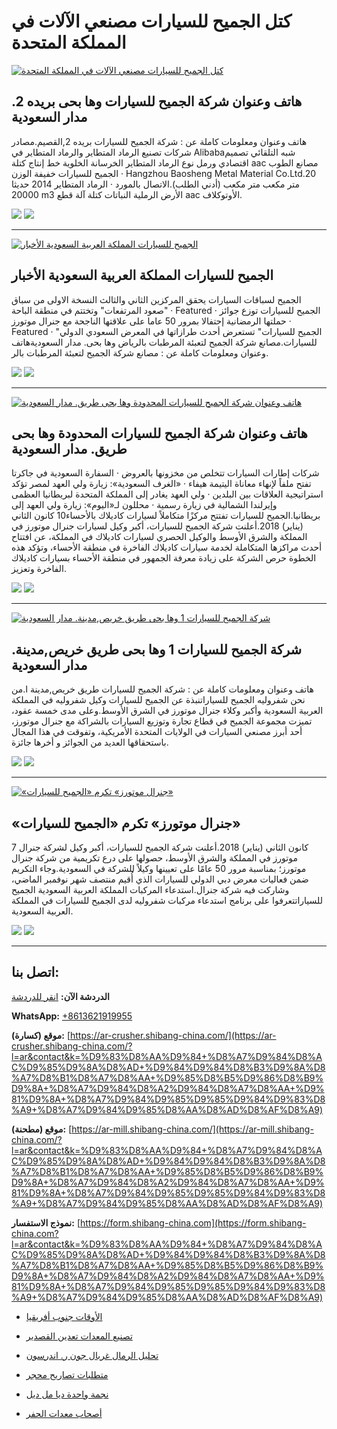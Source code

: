 # كتل الجميح للسيارات مصنعي الآلات في المملكة المتحدة

<a href="https://swt.shibang-china.com/?l=ar&img&k=%D9%83%D8%AA%D9%84+%D8%A7%D9%84%D8%AC%D9%85%D9%8A%D8%AD+%D9%84%D9%84%D8%B3%D9%8A%D8%A7%D8%B1%D8%A7%D8%AA+%D9%85%D8%B5%D9%86%D8%B9%D9%8A+%D8%A7%D9%84%D8%A2%D9%84%D8%A7%D8%AA+%D9%81%D9%8A+%D8%A7%D9%84%D9%85%D9%85%D9%84%D9%83%D8%A9+%D8%A7%D9%84%D9%85%D8%AA%D8%AD%D8%AF%D8%A9" target="_blank">![كتل الجميح للسيارات مصنعي الآلات في المملكة المتحدة](http://static.shibang-china.com/all-800x300/272.jpg)</a>

## هاتف وعنوان شركة الجميح للسيارات وها بحى بريده 2. مدار السعودية
هاتف وعنوان ومعلومات كاملة عن : شركة الجميح للسيارات بريده 2,القصيم.مصادر شركات تصنيع الرماد المتطاير والرماد المتطاير في Alibabaشبه التلقائي تصميم اقتصادي ورمل نوع الرماد المتطاير الخرسانة الخلوية خط إنتاج كتلة aac مصانع الطوب الجميح للسيارات خفيفة الوزن &middot; Hangzhou Baosheng Metal Material Co.Ltd.20 متر مكعب متر مكعب (أدني الطلب).الاتصال بالمورد &middot; الرماد المتطاير 2014 حديثا 20000 m3 الأرض الرملية النباتات كتلة آلة قطع aac الأوتوكلاف.


<a href="https://whatsapp.shibangsoft.com/WhatsApp.php" target="_blank" title="WhatsApp">![](http://static.shibang-china.com/icon/whatsapp.png)</a> <a href="https://swt.shibang-china.com/?l=ar&icon&k=%D9%83%D8%AA%D9%84+%D8%A7%D9%84%D8%AC%D9%85%D9%8A%D8%AD+%D9%84%D9%84%D8%B3%D9%8A%D8%A7%D8%B1%D8%A7%D8%AA+%D9%85%D8%B5%D9%86%D8%B9%D9%8A+%D8%A7%D9%84%D8%A2%D9%84%D8%A7%D8%AA+%D9%81%D9%8A+%D8%A7%D9%84%D9%85%D9%85%D9%84%D9%83%D8%A9+%D8%A7%D9%84%D9%85%D8%AA%D8%AD%D8%AF%D8%A9" target="_blank">![](http://static.shibang-china.com/icon/chat-ar.png)</a>

---

<a href="https://swt.shibang-china.com/?l=ar&img&k=%D9%83%D8%AA%D9%84+%D8%A7%D9%84%D8%AC%D9%85%D9%8A%D8%AD+%D9%84%D9%84%D8%B3%D9%8A%D8%A7%D8%B1%D8%A7%D8%AA+%D9%85%D8%B5%D9%86%D8%B9%D9%8A+%D8%A7%D9%84%D8%A2%D9%84%D8%A7%D8%AA+%D9%81%D9%8A+%D8%A7%D9%84%D9%85%D9%85%D9%84%D9%83%D8%A9+%D8%A7%D9%84%D9%85%D8%AA%D8%AD%D8%AF%D8%A9" target="_blank">![الجميح للسيارات المملكة العربية السعودية الأخبار](http://static.shibang-china.com/all-800x300/1166.jpg)</a>

## الجميح للسيارات المملكة العربية السعودية الأخبار
الجميح لسباقات السيارات يحقق المركزين الثاني والثالث النسخة الاولى من سباق &quot;صعود المرتفعات&quot; وتختتم في منطقة الباحة &middot; Featured &middot; الجميح للسيارات توزع جوائز حملتها الرمضانية إحتفالا بمرور 50 عاما على علاقتها الناجحة مع جنرال موتورز &middot; Featured &middot; &quot;الجميح للسيارات&quot; تستعرض أحدث طرازاتها في المعرض السعودي الدولي للسيارات.مصانع شركة الجميح لتعبئة المرطبات بالرياض وها بحى. مدار السعوديةهاتف وعنوان ومعلومات كاملة عن : مصانع شركة الجميح لتعبئة المرطبات بالر.


<a href="https://whatsapp.shibangsoft.com/WhatsApp.php" target="_blank" title="WhatsApp">![](http://static.shibang-china.com/icon/whatsapp.png)</a> <a href="https://swt.shibang-china.com/?l=ar&icon&k=%D9%83%D8%AA%D9%84+%D8%A7%D9%84%D8%AC%D9%85%D9%8A%D8%AD+%D9%84%D9%84%D8%B3%D9%8A%D8%A7%D8%B1%D8%A7%D8%AA+%D9%85%D8%B5%D9%86%D8%B9%D9%8A+%D8%A7%D9%84%D8%A2%D9%84%D8%A7%D8%AA+%D9%81%D9%8A+%D8%A7%D9%84%D9%85%D9%85%D9%84%D9%83%D8%A9+%D8%A7%D9%84%D9%85%D8%AA%D8%AD%D8%AF%D8%A9" target="_blank">![](http://static.shibang-china.com/icon/chat-ar.png)</a>

---

<a href="https://swt.shibang-china.com/?l=ar&img&k=%D9%83%D8%AA%D9%84+%D8%A7%D9%84%D8%AC%D9%85%D9%8A%D8%AD+%D9%84%D9%84%D8%B3%D9%8A%D8%A7%D8%B1%D8%A7%D8%AA+%D9%85%D8%B5%D9%86%D8%B9%D9%8A+%D8%A7%D9%84%D8%A2%D9%84%D8%A7%D8%AA+%D9%81%D9%8A+%D8%A7%D9%84%D9%85%D9%85%D9%84%D9%83%D8%A9+%D8%A7%D9%84%D9%85%D8%AA%D8%AD%D8%AF%D8%A9" target="_blank">![هاتف وعنوان شركة الجميح للسيارات المحدودة وها بحى طريق. مدار السعودية](http://static.shibang-china.com/all-800x300/1091.jpg)</a>

## هاتف وعنوان شركة الجميح للسيارات المحدودة وها بحى طريق. مدار السعودية
شركات إطارات السيارات تتخلص من مخزونها بالعروض &middot; السفارة السعودية في جاكرتا تفتح ملفاً لإنهاء معاناة اليتيمة هيفاء &middot; «الغرف السعودية»: زيارة ولي العهد لمصر تؤكد استراتيجية العلاقات بين البلدين &middot; ولي العهد يغادر إلى المملكة المتحدة لبريطانيا العظمى وإيرلندا الشمالية في زيارة رسمية &middot; محللون لـ«اليوم»: زيارة ولي العهد إلى بريطانيا.الجميح للسيارات تفتتح مركزًا متكاملاً لسيارات كاديلاك بالأحساء10 كانون الثاني (يناير) 2018.أعلنت شركة الجميح للسيارات، أكبر وكيل لسيارات جنرال موتورز في المملكة والشرق الأوسط والوكيل الحصري لسيارات كاديلاك في المملكة، عن افتتاح أحدث مراكزها المتكاملة لخدمة سيارات كاديلاك الفاخرة في منطقة الأحساء، وتؤكد هذه الخطوة حرص الشركة على زيادة معرفة الجمهور في منطقة الأحساء بسيارات كاديلاك الفاخرة وتعزيز.


<a href="https://whatsapp.shibangsoft.com/WhatsApp.php" target="_blank" title="WhatsApp">![](http://static.shibang-china.com/icon/whatsapp.png)</a> <a href="https://swt.shibang-china.com/?l=ar&icon&k=%D9%83%D8%AA%D9%84+%D8%A7%D9%84%D8%AC%D9%85%D9%8A%D8%AD+%D9%84%D9%84%D8%B3%D9%8A%D8%A7%D8%B1%D8%A7%D8%AA+%D9%85%D8%B5%D9%86%D8%B9%D9%8A+%D8%A7%D9%84%D8%A2%D9%84%D8%A7%D8%AA+%D9%81%D9%8A+%D8%A7%D9%84%D9%85%D9%85%D9%84%D9%83%D8%A9+%D8%A7%D9%84%D9%85%D8%AA%D8%AD%D8%AF%D8%A9" target="_blank">![](http://static.shibang-china.com/icon/chat-ar.png)</a>

---

<a href="https://swt.shibang-china.com/?l=ar&img&k=%D9%83%D8%AA%D9%84+%D8%A7%D9%84%D8%AC%D9%85%D9%8A%D8%AD+%D9%84%D9%84%D8%B3%D9%8A%D8%A7%D8%B1%D8%A7%D8%AA+%D9%85%D8%B5%D9%86%D8%B9%D9%8A+%D8%A7%D9%84%D8%A2%D9%84%D8%A7%D8%AA+%D9%81%D9%8A+%D8%A7%D9%84%D9%85%D9%85%D9%84%D9%83%D8%A9+%D8%A7%D9%84%D9%85%D8%AA%D8%AD%D8%AF%D8%A9" target="_blank">![شركة الجميح للسيارات 1 وها بحى طريق خريص,مدينة. مدار السعودية](http://static.shibang-china.com/all-800x300/954.jpg)</a>

## شركة الجميح للسيارات 1 وها بحى طريق خريص,مدينة. مدار السعودية
هاتف وعنوان ومعلومات كاملة عن : شركة الجميح للسيارات طريق خريص,مدينة ا.من نحن شفروليه الجميح للسياراتنبذة عن الجميح للسيارات وكيل شفروليه في المملكة العربية السعودية وأكبر وكلاء جنرال موتورز في الشرق الأوسط.وعلى مدى خمسة عقود، تميزت مجموعة الجميح في قطاع تجارة وتوزيع السيارات بالشراكة مع جنرال موتورز، أحد أبرز مصنعي السيارات في الولايات المتحدة الأمريكية، وتفوقت في هذا المجال باستحقاقها العديد من الجوائز و أخرها جائزة.


<a href="https://whatsapp.shibangsoft.com/WhatsApp.php" target="_blank" title="WhatsApp">![](http://static.shibang-china.com/icon/whatsapp.png)</a> <a href="https://swt.shibang-china.com/?l=ar&icon&k=%D9%83%D8%AA%D9%84+%D8%A7%D9%84%D8%AC%D9%85%D9%8A%D8%AD+%D9%84%D9%84%D8%B3%D9%8A%D8%A7%D8%B1%D8%A7%D8%AA+%D9%85%D8%B5%D9%86%D8%B9%D9%8A+%D8%A7%D9%84%D8%A2%D9%84%D8%A7%D8%AA+%D9%81%D9%8A+%D8%A7%D9%84%D9%85%D9%85%D9%84%D9%83%D8%A9+%D8%A7%D9%84%D9%85%D8%AA%D8%AD%D8%AF%D8%A9" target="_blank">![](http://static.shibang-china.com/icon/chat-ar.png)</a>

---

<a href="https://swt.shibang-china.com/?l=ar&img&k=%D9%83%D8%AA%D9%84+%D8%A7%D9%84%D8%AC%D9%85%D9%8A%D8%AD+%D9%84%D9%84%D8%B3%D9%8A%D8%A7%D8%B1%D8%A7%D8%AA+%D9%85%D8%B5%D9%86%D8%B9%D9%8A+%D8%A7%D9%84%D8%A2%D9%84%D8%A7%D8%AA+%D9%81%D9%8A+%D8%A7%D9%84%D9%85%D9%85%D9%84%D9%83%D8%A9+%D8%A7%D9%84%D9%85%D8%AA%D8%AD%D8%AF%D8%A9" target="_blank">![«جنرال موتورز» تكرم «الجميح للسيارات»](http://static.shibang-china.com/all-800x300/555.jpg)</a>

## «جنرال موتورز» تكرم «الجميح للسيارات»
7 كانون الثاني (يناير) 2018.أعلنت شركة الجميح للسيارات، أكبر وكيل لشركة جنرال موتورز في المملكة والشرق الأوسط، حصولها على درع تكريمية من شركة جنرال موتورز؛ بمناسبة مرور 50 عامًا على تعيينها وكيلاً للشركة في السعودية.وجاء التكريم ضمن فعاليات معرض دبي الدولي للسيارات الذي أُقيم منتصف شهر نوفمبر الماضي، وشاركت فيه شركة جنرال.استدعاء المركبات المملكة العربية السعودية الجميح للسياراتتعرفوا على برنامج استدعاء مركبات شفروليه لدى الجميح للسيارات في المملكة العربية السعودية.


<a href="https://whatsapp.shibangsoft.com/WhatsApp.php" target="_blank" title="WhatsApp">![](http://static.shibang-china.com/icon/whatsapp.png)</a> <a href="https://swt.shibang-china.com/?l=ar&icon&k=%D9%83%D8%AA%D9%84+%D8%A7%D9%84%D8%AC%D9%85%D9%8A%D8%AD+%D9%84%D9%84%D8%B3%D9%8A%D8%A7%D8%B1%D8%A7%D8%AA+%D9%85%D8%B5%D9%86%D8%B9%D9%8A+%D8%A7%D9%84%D8%A2%D9%84%D8%A7%D8%AA+%D9%81%D9%8A+%D8%A7%D9%84%D9%85%D9%85%D9%84%D9%83%D8%A9+%D8%A7%D9%84%D9%85%D8%AA%D8%AD%D8%AF%D8%A9" target="_blank">![](http://static.shibang-china.com/icon/chat-ar.png)</a>

---
## اتصل بنا:

**الدردشة الآن:** [انقر للدردشة](https://swt.shibang-china.com?l=ar&contact&k=%D9%83%D8%AA%D9%84+%D8%A7%D9%84%D8%AC%D9%85%D9%8A%D8%AD+%D9%84%D9%84%D8%B3%D9%8A%D8%A7%D8%B1%D8%A7%D8%AA+%D9%85%D8%B5%D9%86%D8%B9%D9%8A+%D8%A7%D9%84%D8%A2%D9%84%D8%A7%D8%AA+%D9%81%D9%8A+%D8%A7%D9%84%D9%85%D9%85%D9%84%D9%83%D8%A9+%D8%A7%D9%84%D9%85%D8%AA%D8%AD%D8%AF%D8%A9)

**WhatsApp:**  [+8613621919955](https://whatsapp.shibangsoft.com/WhatsApp.php)

**موقع (كسارة):** [https://ar-crusher.shibang-china.com/](https://ar-crusher.shibang-china.com/?l=ar&contact&k=%D9%83%D8%AA%D9%84+%D8%A7%D9%84%D8%AC%D9%85%D9%8A%D8%AD+%D9%84%D9%84%D8%B3%D9%8A%D8%A7%D8%B1%D8%A7%D8%AA+%D9%85%D8%B5%D9%86%D8%B9%D9%8A+%D8%A7%D9%84%D8%A2%D9%84%D8%A7%D8%AA+%D9%81%D9%8A+%D8%A7%D9%84%D9%85%D9%85%D9%84%D9%83%D8%A9+%D8%A7%D9%84%D9%85%D8%AA%D8%AD%D8%AF%D8%A9)

**موقع (مطحنة):** [https://ar-mill.shibang-china.com/](https://ar-mill.shibang-china.com/?l=ar&contact&k=%D9%83%D8%AA%D9%84+%D8%A7%D9%84%D8%AC%D9%85%D9%8A%D8%AD+%D9%84%D9%84%D8%B3%D9%8A%D8%A7%D8%B1%D8%A7%D8%AA+%D9%85%D8%B5%D9%86%D8%B9%D9%8A+%D8%A7%D9%84%D8%A2%D9%84%D8%A7%D8%AA+%D9%81%D9%8A+%D8%A7%D9%84%D9%85%D9%85%D9%84%D9%83%D8%A9+%D8%A7%D9%84%D9%85%D8%AA%D8%AD%D8%AF%D8%A9)

**نموذج الاستفسار:** [https://form.shibang-china.com](https://form.shibang-china.com?l=ar&contact&k=%D9%83%D8%AA%D9%84+%D8%A7%D9%84%D8%AC%D9%85%D9%8A%D8%AD+%D9%84%D9%84%D8%B3%D9%8A%D8%A7%D8%B1%D8%A7%D8%AA+%D9%85%D8%B5%D9%86%D8%B9%D9%8A+%D8%A7%D9%84%D8%A2%D9%84%D8%A7%D8%AA+%D9%81%D9%8A+%D8%A7%D9%84%D9%85%D9%85%D9%84%D9%83%D8%A9+%D8%A7%D9%84%D9%85%D8%AA%D8%AD%D8%AF%D8%A9)

* [الأوقات جنوب أفريقيا](../28/%D8%A7%D9%84%D8%A3%D9%88%D9%82%D8%A7%D8%AA%20%D8%AC%D9%86%D9%88%D8%A8%20%D8%A3%D9%81%D8%B1%D9%8A%D9%82%D9%8A%D8%A7.md)

* [تصنيع المعدات تعدين القصدير](../29/%D8%AA%D8%B5%D9%86%D9%8A%D8%B9%20%D8%A7%D9%84%D9%85%D8%B9%D8%AF%D8%A7%D8%AA%20%D8%AA%D8%B9%D8%AF%D9%8A%D9%86%20%D8%A7%D9%84%D9%82%D8%B5%D8%AF%D9%8A%D8%B1.md)

* [تحليل الرمال غربال جون ر. اندرسون](../27/%D8%AA%D8%AD%D9%84%D9%8A%D9%84%20%D8%A7%D9%84%D8%B1%D9%85%D8%A7%D9%84%20%D8%BA%D8%B1%D8%A8%D8%A7%D9%84%20%D8%AC%D9%88%D9%86%20%D8%B1.%20%D8%A7%D9%86%D8%AF%D8%B1%D8%B3%D9%88%D9%86.md)

* [متطلبات تصاريح محجر](../29/%D9%85%D8%AA%D8%B7%D9%84%D8%A8%D8%A7%D8%AA%20%D8%AA%D8%B5%D8%A7%D8%B1%D9%8A%D8%AD%20%D9%85%D8%AD%D8%AC%D8%B1.md)

* [نجمة واحدة ديا مل ديل](../28/%D9%86%D8%AC%D9%85%D8%A9%20%D9%88%D8%A7%D8%AD%D8%AF%D8%A9%20%D8%AF%D9%8A%D8%A7%20%D9%85%D9%84%20%D8%AF%D9%8A%D9%84.md)

* [أصحاب معدات الحفر](../29/%D8%A3%D8%B5%D8%AD%D8%A7%D8%A8%20%D9%85%D8%B9%D8%AF%D8%A7%D8%AA%20%D8%A7%D9%84%D8%AD%D9%81%D8%B1.md)